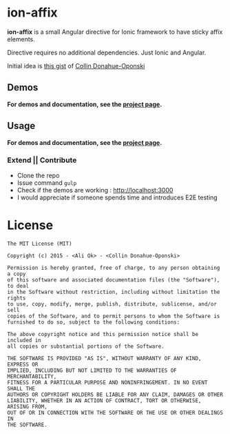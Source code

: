 # ion-affix
**ion-affix** is a small Angular directive for Ionic framework to have sticky affix elements.

Directive requires no additional dependencies. Just Ionic and Angular.

Initial idea is [this gist](https://gist.github.com/colllin/1a0c3a91cc641d8e578f) of [Collin Donahue-Oponski](https://github.com/colllin)

## Demos

**For demos and documentation, see the [project page](http://www.aliok.com.tr/projects/2015-04-17-ion-sticky.html).**

## Usage

**For demos and documentation, see the [project page](http://www.aliok.com.tr/projects/2015-04-17-ion-sticky.html).**



### Extend || Contribute
* Clone the repo
* Issue command `gulp`
* Check if the demos are working : <http://localhost:3000>
* I would appreciate if someone spends time and introduces E2E testing


# License

    The MIT License (MIT)
    
    Copyright (c) 2015 - <Ali Ok> - <Collin Donahue-Oponski>
    
    Permission is hereby granted, free of charge, to any person obtaining a copy
    of this software and associated documentation files (the "Software"), to deal
    in the Software without restriction, including without limitation the rights
    to use, copy, modify, merge, publish, distribute, sublicense, and/or sell
    copies of the Software, and to permit persons to whom the Software is
    furnished to do so, subject to the following conditions:
    
    The above copyright notice and this permission notice shall be included in
    all copies or substantial portions of the Software.
    
    THE SOFTWARE IS PROVIDED "AS IS", WITHOUT WARRANTY OF ANY KIND, EXPRESS OR
    IMPLIED, INCLUDING BUT NOT LIMITED TO THE WARRANTIES OF MERCHANTABILITY,
    FITNESS FOR A PARTICULAR PURPOSE AND NONINFRINGEMENT. IN NO EVENT SHALL THE
    AUTHORS OR COPYRIGHT HOLDERS BE LIABLE FOR ANY CLAIM, DAMAGES OR OTHER
    LIABILITY, WHETHER IN AN ACTION OF CONTRACT, TORT OR OTHERWISE, ARISING FROM,
    OUT OF OR IN CONNECTION WITH THE SOFTWARE OR THE USE OR OTHER DEALINGS IN
    THE SOFTWARE.